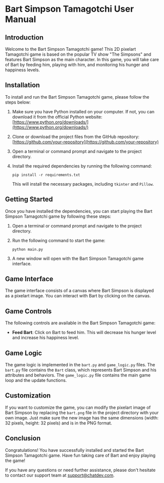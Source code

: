 # Bart Simpson Tamagotchi User Manual

## Introduction

Welcome to the Bart Simpson Tamagotchi game! This 2D pixelart Tamagotchi game is based on the popular TV show "The Simpsons" and features Bart Simpson as the main character. In this game, you will take care of Bart by feeding him, playing with him, and monitoring his hunger and happiness levels.

## Installation

To install and run the Bart Simpson Tamagotchi game, please follow the steps below:

1. Make sure you have Python installed on your computer. If not, you can download it from the official Python website: [https://www.python.org/downloads/](https://www.python.org/downloads/)

2. Clone or download the project files from the GitHub repository: [https://github.com/your-repository](https://github.com/your-repository)

3. Open a terminal or command prompt and navigate to the project directory.

4. Install the required dependencies by running the following command:

   ```
   pip install -r requirements.txt
   ```

   This will install the necessary packages, including `tkinter` and `Pillow`.

## Getting Started

Once you have installed the dependencies, you can start playing the Bart Simpson Tamagotchi game by following these steps:

1. Open a terminal or command prompt and navigate to the project directory.

2. Run the following command to start the game:

   ```
   python main.py
   ```

3. A new window will open with the Bart Simpson Tamagotchi game interface.

## Game Interface

The game interface consists of a canvas where Bart Simpson is displayed as a pixelart image. You can interact with Bart by clicking on the canvas.

## Game Controls

The following controls are available in the Bart Simpson Tamagotchi game:

- **Feed Bart**: Click on Bart to feed him. This will decrease his hunger level and increase his happiness level.

## Game Logic

The game logic is implemented in the `bart.py` and `game_logic.py` files. The `bart.py` file contains the `Bart` class, which represents Bart Simpson and his attributes and behaviors. The `game_logic.py` file contains the main game loop and the update functions.

## Customization

If you want to customize the game, you can modify the pixelart image of Bart Simpson by replacing the `bart.png` file in the project directory with your own image. Just make sure the new image has the same dimensions (width: 32 pixels, height: 32 pixels) and is in the PNG format.

## Conclusion

Congratulations! You have successfully installed and started the Bart Simpson Tamagotchi game. Have fun taking care of Bart and enjoy playing the game!

If you have any questions or need further assistance, please don't hesitate to contact our support team at support@chatdev.com.
